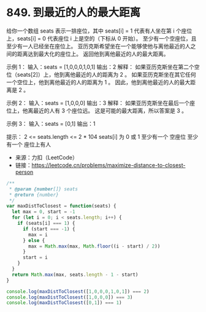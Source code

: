 # 849. 到最近的人的最大距离

给你一个数组 seats 表示一排座位，其中 seats[i] = 1 代表有人坐在第 i 个座位上，seats[i] = 0 代表座位 i 上是空的（下标从 0 开始）。
至少有一个空座位，且至少有一人已经坐在座位上。
亚历克斯希望坐在一个能够使他与离他最近的人之间的距离达到最大化的座位上。
返回他到离他最近的人的最大距离。

示例 1：
输入：seats = [1,0,0,0,1,0,1]
输出：2
解释：
如果亚历克斯坐在第二个空位（seats[2]）上，他到离他最近的人的距离为 2 。
如果亚历克斯坐在其它任何一个空位上，他到离他最近的人的距离为 1 。
因此，他到离他最近的人的最大距离是 2 。 

示例 2：
输入：seats = [1,0,0,0]
输出：3
解释：
如果亚历克斯坐在最后一个座位上，他离最近的人有 3 个座位远。
这是可能的最大距离，所以答案是 3 。

示例 3：
输入：seats = [0,1]
输出：1
 

提示：
2 <= seats.length <= 2 * 104
seats[i] 为 0 或 1
至少有一个 空座位
至少有一个 座位上有人

- 来源：力扣（LeetCode）
- 链接：https://leetcode.cn/problems/maximize-distance-to-closest-person

```javascript
/**
 * @param {number[]} seats
 * @return {number}
 */
var maxDistToClosest = function(seats) {
  let max = 0, start = -1
  for (let i = 0; i < seats.length; i++) {
    if (seats[i] === 1) {
      if (start === -1) {
        max = i
      } else {
        max = Math.max(max, Math.floor((i - start) / 2))
      }
      start = i
    }
  }
  return Math.max(max, seats.length - 1 - start)
}

console.log(maxDistToClosest([1,0,0,0,1,0,1]) === 2)
console.log(maxDistToClosest([1,0,0,0]) === 3)
console.log(maxDistToClosest([0,1]) === 1)
```

